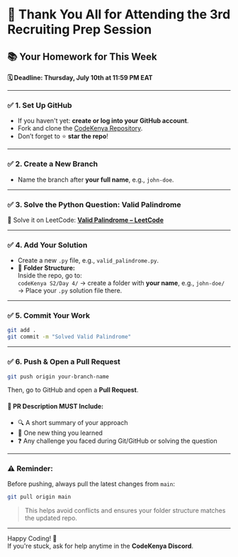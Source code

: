 
# 🎉 Thank You All for Attending the 3rd Recruiting Prep Session

## 📚 Your Homework for This Week  
**🗓 Deadline: Thursday, July 10th at 11:59 PM EAT**

---

### ✅ 1. Set Up GitHub
- If you haven't yet: **create or log into your GitHub account**.
- Fork and clone the [CodeKenya Repository](https://github.com/muregii/codeKenya).
- Don’t forget to ⭐ **star the repo**!

---

### ✅ 2. Create a New Branch
- Name the branch after **your full name**, e.g., `john-doe`.

---

### ✅ 3. Solve the Python Question: **Valid Palindrome**



🔗 Solve it on LeetCode: [**Valid Palindrome – LeetCode**](https://leetcode.com/problems/valid-palindrome/description/)

---

### ✅ 4. Add Your Solution
- Create a new `.py` file, e.g., `valid_palindrome.py`.
- 📂 **Folder Structure:**  
  Inside the repo, go to:  
  `codeKenya S2/Day 4/` → create a folder with **your name**, e.g., `john-doe/`  
  → Place your `.py` solution file there.

---

### ✅ 5. Commit Your Work

```bash
git add .
git commit -m "Solved Valid Palindrome"
```

---

### ✅ 6. Push & Open a Pull Request

```bash
git push origin your-branch-name
```

Then, go to GitHub and open a **Pull Request**.

#### 💬 PR Description MUST Include:
- 🔍 A short summary of your approach  
- 🧠 One new thing you learned  
- ❓ Any challenge you faced during Git/GitHub or solving the question

---

### ⚠️ Reminder:
Before pushing, always pull the latest changes from `main`:

```bash
git pull origin main
```

> This helps avoid conflicts and ensures your folder structure matches the updated repo.

---

Happy Coding! 🚀  
If you're stuck, ask for help anytime in the **CodeKenya Discord**.
